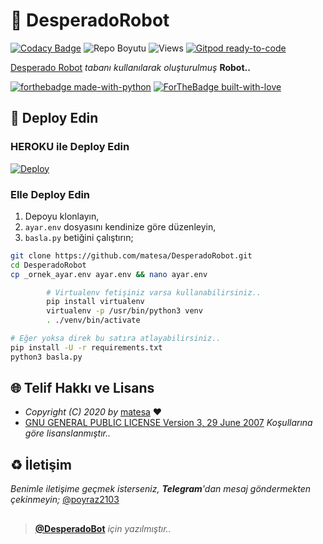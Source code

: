 # 🤖 DesperadoRobot

[![Codacy Badge](https://app.codacy.com/project/badge/Grade/bbf22d71d8084419b510d8904f9f30bd)](https://www.codacy.com/gh/matesa/DesperadoRobot/dashboard?utm_source=github.com&amp;utm_medium=referral&amp;utm_content=matesa/DesperadoRoBot&amp;utm_campaign=Badge_Grade) ![Repo Boyutu](https://img.shields.io/github/repo-size/matesa/DesperadoRobot) ![Views](https://hits.seeyoufarm.com/api/count/incr/badge.svg?url=https://github.com/matesa/DesperadoRobot&title=Profile%20Views) [![Gitpod ready-to-code](https://img.shields.io/badge/Gitpod-ready--to--code-blue?logo=gitpod)](https://gitpod.io/#https://github.com/matesa/DesperadoRobot)

[Desperado Robot](https://github.com/DesperadoBot/DesperadoRobot) *tabanı kullanılarak oluşturulmuş* **Robot..**

[![forthebadge made-with-python](http://ForTheBadge.com/images/badges/made-with-python.svg)](https://www.python.org/)
[![ForTheBadge built-with-love](http://ForTheBadge.com/images/badges/built-with-love.svg)](https://GitHub.com/matesa/)

## :rocket: Deploy Edin

### HEROKU ile Deploy Edin

[![Deploy](https://www.herokucdn.com/deploy/button.svg)](https://heroku.com/deploy?template=https://github.com/DesperadoBot/DesperadoRobot)

### Elle Deploy Edin

1. Depoyu klonlayın,
2. `ayar.env` dosyasını kendinize göre düzenleyin,
3. `basla.py` betiğini çalıştırın;

```sh
git clone https://github.com/matesa/DesperadoRobot.git
cd DesperadoRobot
cp _ornek_ayar.env ayar.env && nano ayar.env

        # Virtualenv fetişiniz varsa kullanabilirsiniz..
        pip install virtualenv
        virtualenv -p /usr/bin/python3 venv
        . ./venv/bin/activate

# Eğer yoksa direk bu satıra atlayabilirsiniz..
pip install -U -r requirements.txt
python3 basla.py
```



## :globe_with_meridians: Telif Hakkı ve Lisans

* *Copyright (C) 2020 by* [matesa](https://github.com/matesa) ❤️️
* [GNU GENERAL PUBLIC LICENSE Version 3, 29 June 2007](https://github.com/matesa/DesperadoRobot/blob/master/LICENSE) *Koşullarına göre lisanslanmıştır..*

## :recycle: İletişim

*Benimle iletişime geçmek isterseniz, **Telegram**'dan mesaj göndermekten çekinmeyin;* [@poyraz2103](https://t.me/poyraz2103)

##

> **[@DesperadoBot](https://t.me/DesperadoRobot)** *için yazılmıştır..*

